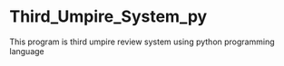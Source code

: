 # Third_Umpire_System_py
This program is third umpire review system using python programming language
